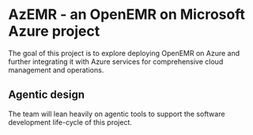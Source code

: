 # AzEMR - an OpenEMR on Microsoft Azure project

The goal of this project is to explore deploying OpenEMR on Azure and further integrating it with Azure services for comprehensive cloud management and operations.

## Agentic design

The team will lean heavily on agentic tools to support the software development life-cycle of this project. 
